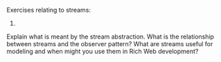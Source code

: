 Exercises relating to streams:

1. 
Explain what is meant by the stream abstraction. What is the relationship between
streams and the observer pattern? What are streams useful for modeling and when
might you use them in Rich Web development?



